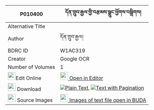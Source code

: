 |P010400|དོན་གྲུབ་རྒྱལ་གྱི་བརྩམས་སྒྲུང་ཕྱོགས་བསྒྲིགས། 
| --- | --- 
|Alternative Title |
|Author| དོན་གྲུབ་རྒྱལ།
|BDRC ID | W1AC319
|Creator | Google OCR
|Number of Volumes| 1
|<img width="25" src="https://img.icons8.com/color/25/000000/edit-property.png">Edit Online| [<img width="25" src="https://avatars.githubusercontent.com/u/45091458?s=200&v=4"> Open in Editor](http://editor.openpecha.org/P010400)
|<img width="25" src="https://img.icons8.com/fluent/48/000000/download-2.png"/>  Download | [![](https://img.icons8.com/color/20/000000/txt.png)Plain Text](https://github.com/Openpecha/P010400/releases/download/v2/dondrub_gyal_gyi_tsam_drung_ch_plain_P010400.zip), [![](https://img.icons8.com/color/20/000000/txt.png)Text with Pagination](https://github.com/Openpecha/P010400/releases/download/v2/dondrub_gyal_gyi_tsam_drung_ch_pages_P010400.zip)
|<img width="25" src="https://img.icons8.com/plasticine/100/000000/pictures-folder.png"/>  Source Images | [<img width="25" src="https://library.bdrc.io/icons/BUDA-small.svg"> Images of text file open in BUDA](https://library.bdrc.io/show/bdr:W1AC319)